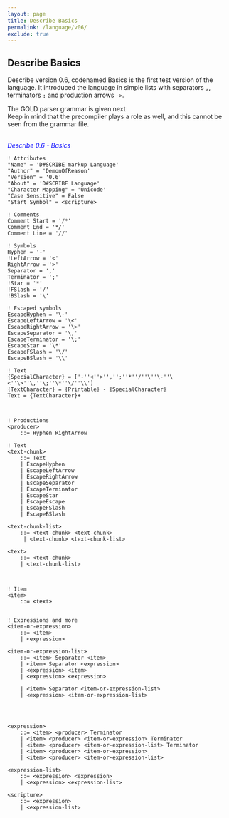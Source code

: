 ```yaml
---
layout: page
title: Describe Basics
permalink: /language/v06/
exclude: true
---
```

## Describe Basics

Describe version 0.6, codenamed Basics is the first test version of the language. It introduced the language in simple lists with separators ```,```, terminators ```;``` and production arrows ```->```.

The GOLD parser grammar is given next<br>
Keep in mind that the precompiler plays a role as well, and this cannot be seen from the grammar file.<br><br>

<span style="color:blue">_Describe 0.6 - Basics_</span>
```
! Attributes
"Name" = 'D#SCRIBE markup Language'
"Author" = 'DemonOfReason'
"Version" = '0.6'
"About" = 'D#SCRIBE Language'
"Character Mapping" = 'Unicode'
"Case Sensitive" = False
"Start Symbol" = <scripture>

! Comments
Comment Start = '/*'
Comment End = '*/'
Comment Line = '//'

! Symbols
Hyphen = '-'
!LeftArrow = '<'
RightArrow = '>'
Separator = ','
Terminator = ';'
!Star = '*'
!FSlash = '/'
!BSlash = '\'

! Escaped symbols
EscapeHyphen = '\-'
EscapeLeftArrow = '\<'
EscapeRightArrow = '\>'
EscapeSeparator = '\,'
EscapeTerminator = '\;'
EscapeStar = '\*'
EscapeFSlash = '\/'
EscapeBSlash = '\\'

! Text
{SpecialCharacter} = ['-''<''>'','';''*''/''\''\-''\<''\>''\,''\;''\*''\/''\\']
{TextCharacter} = {Printable} - {SpecialCharacter}
Text = {TextCharacter}+



! Productions
<producer>
	::= Hyphen RightArrow

! Text
<text-chunk>
	::= Text
	| EscapeHyphen
	| EscapeLeftArrow
	| EscapeRightArrow
	| EscapeSeparator
	| EscapeTerminator
	| EscapeStar
	| EscapeEscape
	| EscapeFSlash
	| EscapeBSlash

<text-chunk-list>    
	::= <text-chunk> <text-chunk>    
	 | <text-chunk> <text-chunk-list>

<text>     
	::= <text-chunk>    
	| <text-chunk-list>
   


! Item
<item>    
	::= <text>


! Expressions and more
<item-or-expression>    
	::= <item>    
	| <expression>

<item-or-expression-list>
	::= <item> Separator <item>
	| <item> Separator <expression>
	| <expression> <item>
	| <expression> <expression>
	
	| <item> Separator <item-or-expression-list>
	| <expression> <item-or-expression-list>

	
	

<expression>     
	::= <item> <producer> Terminator    
	| <item> <producer> <item-or-expression> Terminator   
	| <item> <producer> <item-or-expression-list> Terminator
	| <item> <producer> <item-or-expression>
	| <item> <producer> <item-or-expression-list>

<expression-list>     
	::= <expression> <expression>    
	| <expression> <expression-list>

<scripture>     
	::= <expression>      
	| <expression-list>
```